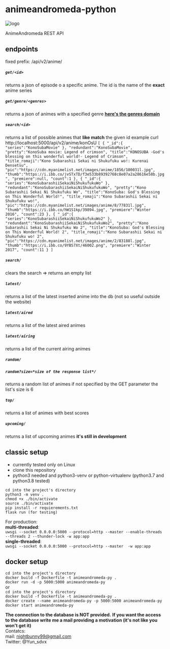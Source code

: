 # animeandromeda-python

![logo](https://www.animeandromeda.net/static/media/Illustration.23741024.webp)

AnimeAndromeda REST API

## endpoints
fixed prefix: /api/v2/anime/

##### `get/<id>`  
returns a json of episode o a specific anime.
The id is the name of the __exact__ anime series

##### `get/genre/<genres>` 
returns a json of animes with a specified genre
**[here's the genres domain](https://raw.githubusercontent.com/oppaoppai/animeandromeda-react/master/src/globals/domains.js)**

##### `search/<id>`
returns a list of possible animes that __like match__ the given id
example
curl http://localhost:5000/api/v2/anime/konOsU
`[
  {
    "_id":{
      "series":"KonoSubaMovie"
    },
    "redundant":"KonoSubaMovie",
    "pretty":"KonoSuba movie: Legend of crimson",
    "title":"KONOSUBA -God's blessing on this wonderful world!- Legend of Crimson",
    "title_romaji":"Kono Subarashii Sekai ni Shukufuku wo!: Kurenai Densetsu",
    "pic":"https://cdn.myanimelist.net/images/anime/1856/100031l.jpg",
    "thumb":"https://i.ibb.co/jvSTxTD/f3e533b89392768c8e07a2a28616e58b.jpg",
    "premiere":null,
    "count":1
  },
  {
    "_id":{
      "series":"KonoSubarashiiSekaiNiShukufukuWo"
    },
    "redundant":"KonoSubarashiiSekaiNiShukufukuWo",
    "pretty":"Kono Subarashii Sekai Ni Shukufuku Wo",
    "title":"KonoSuba: God's Blessing on This Wonderful World!",
    "title_romaji":"Kono Subarashii Sekai ni Shukufuku wo!",
    "pic":"https://cdn.myanimelist.net/images/anime/8/77831l.jpg",
    "thumb":"https://i.ibb.co/hW1S1kp/39894.jpg",
    "premiere":"Winter 2016",
    "count":23
  },
  {
    "_id":{
      "series":"KonoSubarashiiSekaiNiShukufukuWo2"
    },
    "redundant":"KonoSubarashiiSekaiNiShukufukuWo2",
    "pretty":"Kono Subarashii Sekai Ni Shukufuku Wo 2",
    "title":"KonoSuba: God's Blessing on This Wonderful World! 2",
    "title_romaji":"Kono Subarashii Sekai ni Shukufuku wo! 2",
    "pic":"https://cdn.myanimelist.net/images/anime/2/83188l.jpg",
    "thumb":"https://i.ibb.co/9YBS7Xt/46002.png",
    "premiere":"Winter 2017",
    "count":11
  }
]`

##### `search/`
clears the search => returns an empty list

##### `latest/`
returns a list of the latest inserted anime into the db
(not so useful outside the website)

##### `latest/aired`
returns a list of the latest aired animes

##### `latest/airing`
returns a list of the current airing animes

##### `random/`
##### `random?size=*size of the response list*/`
returns a random list of animes
if not specified by the GET parameter the list's size is 6

##### `top/`
returns a list of animes with best scores

##### `upcoming/`
returns a list of upcoming animes
__it's still in development__

## classic setup
- currently tested only on Linux
- clone this repository
- python3 needed and python3-venv or python-virtualenv
  (python3.7 and python3.8 tested)

`cd into the project's directory`  
`python3 -m venv .`  
`chmod +x ./bin/activate`  
`source ./bin/activate`  
`pip install -r requierements.txt`  
`flask run (for testing)`  

For production:  
__multi-threaded__:  
`uwsgi --socket 0.0.0.0:5000
--protocol=http
   --master
   --enable-threads
   --threads 2
   --thunder-lock
   -w app:app`  
__single-threaded__:  
 `uwsgi --socket 0.0.0.0:5000
   --protocol=http
   --master 
   -w app:app`

## docker setup
`cd into the project's directory`  
`docker build -f Dockerfile -t animeandromeda-py .`  
`docker run -d -p 5000:5000 animeandromeda-py`  
or  
`cd into the project's directory`  
`docker build -f Dockerfile -t animeandromeda-py .`  
`docker create --name animeandromeda-py -p 5000:5000 animeandromeda-py`  
`docker start animeandromeda-py`  

__The connection to the database is NOT provided.__
__If you want the access to the database write me a mail providing a motivation (it's not like you won't get it)__  
Contatcs:  
mail: nightbunny99@gmail.com  
Twitter: @Yun_sdvx
